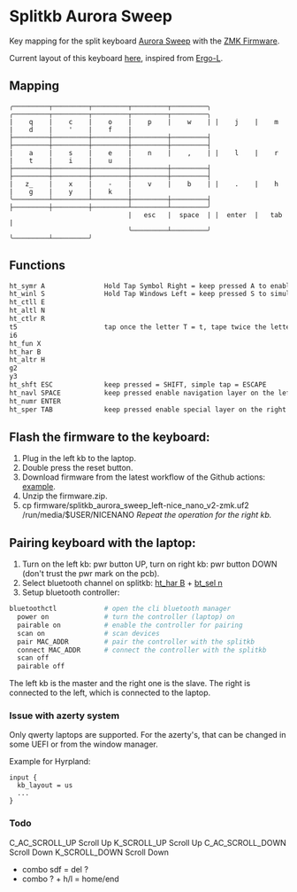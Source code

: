 # Splitkb Aurora Sweep

Key mapping for the split keyboard [Aurora Sweep](https://splitkb.com/products/aurora-sweep) with the [ZMK Firmware](https://zmk.dev/docs).

Current layout of this keyboard [here](https://github.com/lunics/zmk-config/blob/main/config/layers/aurora_sweep/ergol/default.h), inspired from [Ergo-L](https://ergol.org/).

## Mapping

```
╭─────────┬─────────┬─────────┬─────────┬─────────╮ ╭─────────┬─────────┬─────────┬─────────┬─────────╮
|    q    |    c    |    o    |    p    |    w    | |    j    |    m    |    d    |    '    |    f    |
├─────────┼─────────┼─────────┼─────────┼─────────┤ ├─────────┼─────────┼─────────┼─────────┼─────────┤
|    a    |    s    |    e    |    n    |    ,    | |    l    |    r    |    t    |    i    |    u    |
├─────────┼─────────┼─────────┼─────────┼─────────┤ ├─────────┼─────────┼─────────┼─────────┼─────────┤
|   z_    |    x    |    -    |    v    |    b    | |    .    |    h    |    g    |    y    |    k    |
╰─────────┴─────────┴─────────┼─────────┼─────────┤ ├─────────┼─────────┼─────────┴─────────┴─────────╯
                              |   esc   |  space  | |  enter  |   tab   |
                              ╰─────────┴─────────╯ ╰─────────┴─────────╯
```

## Functions

```txt
ht_symr A               Hold Tap Symbol Right = keep pressed A to enable symbols on the right kb or tap the letter A
ht_winl S               Hold Tap Windows Left = keep pressed S to simulate the left Windows key or tap the letter S
ht_ctll E 
ht_altl N   
ht_ctlr R    
t5                      tap once the letter T = t, tape twice the letter T = 5;     (Tape Dance = &td_t5 = TAPDANCE(t_, num_5))
i6     
ht_fun X    
ht_har B       
ht_altr H    
g2        
y3
ht_shft ESC             keep pressed = SHIFT, simple tap = ESCAPE
ht_navl SPACE           keep pressed enable navigation layer on the left hand
ht_numr ENTER
ht_sper TAB             keep pressed enable special layer on the right hand
```

## Flash the firmware to the keyboard:

1. Plug in the left kb to the laptop.
2. Double press the reset button.
3. Download firmware from the latest workflow of the Github actions: [example](https://github.com/lunics/zmk-config/actions/runs/14944270056).
4. Unzip the firmware.zip.
5. cp firmware/splitkb_aurora_sweep_left-nice_nano_v2-zmk.uf2 /run/media/$USER/NICENANO
*Repeat the operation for the right kb.*

## Pairing keyboard with the laptop:

1. Turn on the left kb: pwr button UP, turn on right kb: pwr button DOWN (don't trust the pwr mark on the pcb).
2. Select bluetooth channel on splitkb: [ht_har B](https://github.com/lunics/zmk-config/blob/main/config/layers/aurora_sweep/ergol/default) + [bt_sel n](https://github.com/lunics/zmk-config/blob/main/config/layers/aurora_sweep/hardware)
3. Setup bluetooth controller:
```sh
bluetoothctl            # open the cli bluetooth manager
  power on              # turn the controller (laptop) on
  pairable on           # enable the controller for pairing
  scan on               # scan devices
  pair MAC_ADDR         # pair the controller with the splitkb
  connect MAC_ADDR      # connect the controller with the splitkb
  scan off
  pairable off
```

The left kb is the master and the right one is the slave.
The right is connected to the left, which is connected to the laptop.

### Issue with azerty system

Only qwerty laptops are supported. For the azerty's, that can be changed in some UEFI or from the window manager.

Example for Hyrpland:
```
input {
  kb_layout = us
  ...
}
```

### Todo

C_AC_SCROLL_UP      Scroll Up
K_SCROLL_UP         Scroll Up
C_AC_SCROLL_DOWN    Scroll Down
K_SCROLL_DOWN       Scroll Down
- combo sdf = del ?
- combo ? + h/l = home/end
